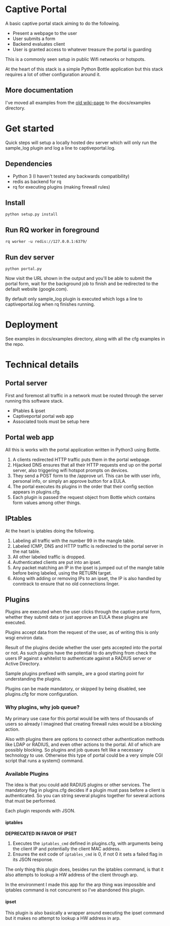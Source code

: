 # Captive Portal

A basic captive portal stack aiming to do the following. 

  - Present a webpage to the user
  - User submits a form
  - Backend evaluates client
  - User is granted access to whatever treasure the portal is guarding

This is a commonly seen setup in public Wifi networks or hotspots. 

At the heart of this stack is a simple Python Bottle application but this stack requires a lot of other configuration around it. 

## More documentation

I've moved all examples from the [old wiki-page](https://wiki.sydit.se/teknik:guider:networking:captive_portal_med_iptables) to the docs/examples directory.

# Get started

Quick steps will setup a locally hosted dev server which will only run the sample_log plugin and log a line to captiveportal.log.

## Dependencies

* Python 3 (I haven't tested any backwards compatibility)
* redis as backend for rq
* rq for executing plugins (making firewall rules)

## Install

    python setup.py install

## Run RQ worker in foreground

    rq worker -u redis://127.0.0.1:6379/

## Run dev server

    python portal.py

Now visit the URL shown in the output and you'll be able to submit the portal form, wait for the background job to finish and be redirected to the default website (google.com). 

By default only sample_log plugin is executed which logs a line to captiveportal.log when rq finishes running. 

# Deployment

See examples in docs/examples directory, along with all the cfg examples in the repo.

# Technical details

## Portal server

First and foremost all traffic in a network must be routed through the server running this software stack.

* IPtables & ipset
* Captiveportal portal web app
* Associated tools must be setup here

## Portal web app

All this is works with the portal application written in Python3 using Bottle.

1. A clients redirected HTTP traffic puts them in the portal webpage.
2. Hijacked DNS ensures that all their HTTP requests end up on the portal server, also triggering wifi hotspot prompts on devices.
3. They send a POST form to the /approve url. This can be with user info, personal info, or simply an approve button for a EULA. 
4. The portal executes its plugins in the order that their config section appears in plugins.cfg.
5. Each plugin is passed the request object from Bottle which contains form values among other things.

## IPtables

At the heart is iptables doing the following. 

1. Labeling all traffic with the number 99 in the mangle table.
2. Labeled ICMP, DNS and HTTP traffic is redirected to the portal server in the nat table.
3. All other labeled traffic is dropped.
4. Authenticated clients are put into an ipset.
5. Any packet matching an IP in the ipset is jumped out of the mangle table before being labeled, using the RETURN target.
6. Along with adding or removing IPs to an ipset, the IP is also handled by conntrack to ensure that no old connections linger.

## Plugins

Plugins are executed when the user clicks through the captive portal form, whether they submit data or just approve an EULA these plugins are executed. 

Plugins accept data from the request of the user, as of writing this is only wsgi environ data. 

Result of the plugins decide whether the user gets accepted into the portal or not. As such plugins have the potential to do anything from check the users IP against a whitelist to authenticate against a RADIUS server or Active Directory.

Sample plugins prefixed with sample\_ are a good starting point for understanding the plugins. 

Plugins can be made mandatory, or skipped by being disabled, see plugins.cfg for more configuration.

### Why plugins, why job queue?

My primary use case for this portal would be with tens of thousands of users so already I imagined that creating firewall rules would be a blocking action. 

Also with plugins there are options to connect other authentication methods like LDAP or RADIUS, and even other actions to the portal. All of which are possibly blocking. So plugins and job queues felt like a necessary technology to use. Otherwise this type of portal could be a very simple CGI script that runs a system() command.

### Available Plugins

The idea is that you could add RADIUS plugins or other services. The mandatory flag in plugins.cfg decides if a plugin must pass before a client is authenticated. So you can string several plugins together for several actions that must be performed. 

Each plugin responds with JSON.

#### iptables

**DEPRECATED IN FAVOR OF IPSET**

1. Executes the ``iptables_cmd`` defined in plugins.cfg, with arguments being the client IP and potentially the client MAC address.
2. Ensures the exit code of ``iptables_cmd`` is 0, if not 0 it sets a failed flag in its JSON response.

The only thing this plugin does, besides run the iptables command, is that it also attempts to lookup a HW address of the client through arp.

In the environment I made this app for the arp thing was impossible and iptables command is not concurrent so I've abandoned this plugin.

#### ipset

This plugin is also basically a wrapper around executing the ipset command but it makes no attempt to lookup a HW address in arp.